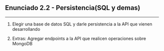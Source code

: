 ## Enunciado 2.2 - Persistencia(SQL y demas)
___________________
1. Elegir una base de datos SQL y darle persistencia a la API que vienen desarrollando

2.  Extras:
Agregar endpoints a la API que realicen operaciones sobre MongoDB
